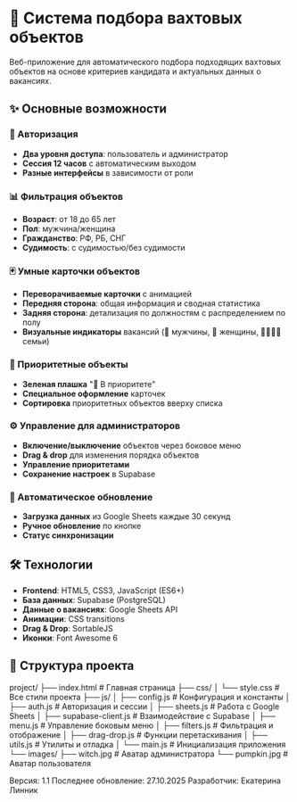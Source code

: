 # 🎯 Система подбора вахтовых объектов

Веб-приложение для автоматического подбора подходящих вахтовых объектов на основе критериев кандидата и актуальных данных о вакансиях.

## ✨ Основные возможности

### 🔐 Авторизация
- **Два уровня доступа**: пользователь и администратор
- **Сессия 12 часов** с автоматическим выходом
- **Разные интерфейсы** в зависимости от роли

### 📊 Фильтрация объектов
- **Возраст**: от 18 до 65 лет
- **Пол**: мужчина/женщина
- **Гражданство**: РФ, РБ, СНГ
- **Судимость**: с судимостью/без судимости

### 🃏 Умные карточки объектов
- **Переворачиваемые карточки** с анимацией
- **Передняя сторона**: общая информация и сводная статистика
- **Задняя сторона**: детализация по должностям с распределением по полу
- **Визуальные индикаторы** вакансий (👨 мужчины, 👩 женщины, 👨‍👩‍👧‍👦 семьи)

### 🎪 Приоритетные объекты
- **Зеленая плашка** "🚀 В приоритете"
- **Специальное оформление** карточек
- **Сортировка** приоритетных объектов вверху списка

### ⚙️ Управление для администраторов
- **Включение/выключение** объектов через боковое меню
- **Drag & drop** для изменения порядка объектов
- **Управление приоритетами**
- **Сохранение настроек** в Supabase

### 🔄 Автоматическое обновление
- **Загрузка данных** из Google Sheets каждые 30 секунд
- **Ручное обновление** по кнопке
- **Статус синхронизации**

## 🛠 Технологии

- **Frontend**: HTML5, CSS3, JavaScript (ES6+)
- **База данных**: Supabase (PostgreSQL)
- **Данные о вакансиях**: Google Sheets API
- **Анимации**: CSS transitions
- **Drag & Drop**: SortableJS
- **Иконки**: Font Awesome 6

## 📁 Структура проекта
project/
├── index.html # Главная страница
├── css/
│ └── style.css # Все стили проекта
├── js/
│ ├── config.js # Конфигурация и константы
│ ├── auth.js # Авторизация и сессии
│ ├── sheets.js # Работа с Google Sheets
│ ├── supabase-client.js # Взаимодействие с Supabase
│ ├── menu.js # Управление боковым меню
│ ├── filters.js # Фильтрация и отображение
│ ├── drag-drop.js # Функции перетаскивания
│ ├── utils.js # Утилиты и отладка
│ └── main.js # Инициализация приложения
└── images/
├── witch.jpg # Аватар администратора
└── pumpkin.jpg # Аватар пользователя

Версия: 1.1
Последнее обновление: 27.10.2025
Разработчик: Екатерина Линник